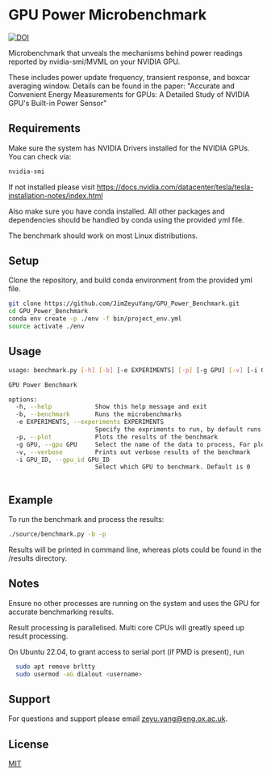 # GPU Power Microbenchmark
[![DOI](https://zenodo.org/badge/632467691.svg)](https://zenodo.org/doi/10.5281/zenodo.13313030)

Microbenchmark that unveals the mechanisms behind power readings reported by nvidia-smi/MVML on your NVIDIA GPU.

These includes power update frequency, transient response, and boxcar averaging window. Details can be found in the paper: "Accurate and Convenient Energy Measurements for GPUs: A Detailed Study of NVIDIA GPU's Built-in Power Sensor"

## Requirements
Make sure the system has NVIDIA Drivers installed for the NVIDIA GPUs. You can check via:
```bash
nvidia-smi
```
If not installed please visit https://docs.nvidia.com/datacenter/tesla/tesla-installation-notes/index.html

Also make sure you have conda installed. All other packages and dependencies should be handled by conda using the provided yml file.

The benchmark should work on most Linux distributions. 

## Setup

Clone the repository, and build conda environment from the provided yml file.
```bash
git clone https://github.com/JimZeyuYang/GPU_Power_Benchmark.git
cd GPU_Power_Benchmark
conda env create -p ./env -f bin/project_env.yml
source activate ./env
```

## Usage

```bash
usage: benchmark.py [-h] [-b] [-e EXPERIMENTS] [-p] [-g GPU] [-v] [-i GPU_ID]

GPU Power Benchmark

options:
  -h, --help            Show this help message and exit
  -b, --benchmark       Runs the microbenchmarks
  -e EXPERIMENTS, --experiments EXPERIMENTS
                        Specify the expriments to run, by default runs all the microbenchmarks
  -p, --plot            Plots the results of the benchmark
  -g GPU, --gpu GPU     Select the name of the data to process, For plotting only
  -v, --verbose         Prints out verbose results of the benchmark
  -i GPU_ID, --gpu_id GPU_ID
                        Select which GPU to benchmark. Default is 0
  
```

## Example
To run the benchmark and process the results:
```bash
./source/benchmark.py -b -p
```
Results will be printed in command line, whereas plots could be found in the /results directory.

## Notes
Ensure no other processes are running on the system and uses the GPU for accurate benchmarking results.

Result processing is parallelised. Multi core CPUs will greatly speed up result processing.

On Ubuntu 22.04, to grant access to serial port (if PMD is present), run
```bash
  sudo apt remove brltty
  sudo usermod -aG dialout <username>
```


## Support
For questions and support please email zeyu.yang@eng.ox.ac.uk.

## License

[MIT](https://choosealicense.com/licenses/mit/)
